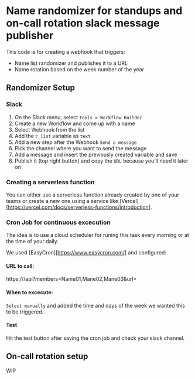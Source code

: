 # Name randomizer for standups and on-call rotation slack message publisher 
This code is for creating a webhook that triggers:
* Name list randomizer and publishes it to a URL
* Name rotation based on the week number of the year

## Randomizer Setup

### Slack 
1. On the Slack menu, select `Tools > Workflow Builder`
2. Create a new Workflow and come up with a name
3. Select Webhook from the list
4. Add the `r_list` variable as `text`
5. Add a new step after the Webhook `Send a message`
6. Pick the channel where you want to send the message
7. Add a message and insert the previously created variable and save
8. Publish it (top right button) and copy the `URL` because you'll need it later on

### Creating a serverless function
You can either use a serverless function already created by one of your teams or create a new one using a service like [Vercel][https://vercel.com/docs/serverless-functions/introduction].

### Cron Job for continuous excecution
The idea is to use a cloud scheduler for runing this task every morning or at the time of your daily.

We used [EasyCron][https://www.easycron.com/] and configured:

#### URL to call:
https://<cloud function service>/api?members=Name01,Mane02,Mane03&url=<URL from Slack>

#### When to excecute:
`Select manually` and added the time and days of the week we wanted this to be triggered.

#### Test
Hit the test button after saving the cron job and check your slack channel.


## On-call rotation setup
WIP